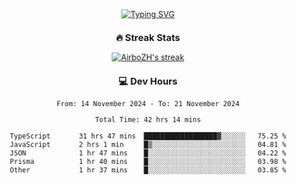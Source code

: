 
<div align="center">
  <a href="https://git.io/typing-svg"><img src="https://readme-typing-svg.demolab.com?font=Fira+Code&size=30&pause=1000&color=33F7F5&center=true&vCenter=true&width=435&lines=Hi+there+%F0%9F%91%8B+I+am+AirboZH+;Welcome+to+my+Github" alt="Typing SVG" /></a>

<h3>🔥 Streak Stats</h3>

<!-- GitHub Readme Streak Stats - https://github.com/DenverCoder1/github-readme-streak-stats -->
<p>
  <a href="https://github.com/DenverCoder1/github-readme-streak-stats">
    <img title="🔥 Get streak stats for your profile at git.io/streak-stats" alt="AirboZH's streak" src="https://streak-stats.demolab.com/?user=AirboZH&theme=monokai-metallian&hide_border=true"/>
  </a>
</p>

<h3>💻 Dev Hours</h3>
<!--START_SECTION:waka-->

```txt
From: 14 November 2024 - To: 21 November 2024

Total Time: 42 hrs 14 mins

TypeScript       31 hrs 47 mins  ██████████████████▓░░░░░░   75.25 %
JavaScript       2 hrs 1 min     █▒░░░░░░░░░░░░░░░░░░░░░░░   04.81 %
JSON             1 hr 47 mins    █░░░░░░░░░░░░░░░░░░░░░░░░   04.22 %
Prisma           1 hr 40 mins    █░░░░░░░░░░░░░░░░░░░░░░░░   03.98 %
Other            1 hr 37 mins    █░░░░░░░░░░░░░░░░░░░░░░░░   03.85 %
```

<!--END_SECTION:waka-->
</div>  
